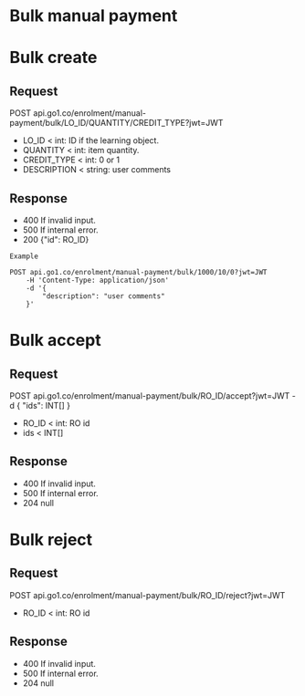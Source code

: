 Bulk manual payment
====

# Bulk create

## Request

POST api.go1.co/enrolment/manual-payment/bulk/LO_ID/QUANTITY/CREDIT_TYPE?jwt=JWT

- LO_ID < int: ID if the learning object.
- QUANTITY < int: item quantity.
- CREDIT_TYPE < int: 0 or 1
- DESCRIPTION < string: user comments

## Response

- 400 If invalid input.
- 500 If internal error.
- 200 {"id": RO_ID}

```
Example

POST api.go1.co/enrolment/manual-payment/bulk/1000/10/0?jwt=JWT
    -H 'Content-Type: application/json'
    -d '{
        "description": "user comments"
    }'
```

# Bulk accept

## Request

POST api.go1.co/enrolment/manual-payment/bulk/RO_ID/accept?jwt=JWT -d {
    "ids": INT[]
}

- RO_ID < int: RO id
- ids < INT[]

## Response

- 400 If invalid input.
- 500 If internal error.
- 204 null

# Bulk reject

## Request

POST api.go1.co/enrolment/manual-payment/bulk/RO_ID/reject?jwt=JWT

- RO_ID < int: RO id

## Response

- 400 If invalid input.
- 500 If internal error.
- 204 null
